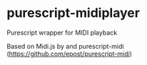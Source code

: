 # purescript-midiplayer
Purescript wrapper for MIDI playback

Based on Midi.js by and purescript-midi (https://github.com/epost/purescript-midi)
